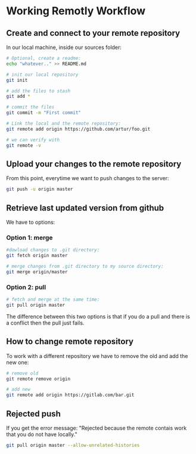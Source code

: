 # Working Remotly Workflow

## Create and connect to your remote repository

In our local machine, inside our sources folder:

```bash
# Optional, create a readme:
echo "whatever.." >> README.md

# init our local repository
git init

# add the files to stash
git add *

# commit the files
git commit -m "First commit"

# Link the local and the remote repository:
git remote add origin https://github.com/artur/foo.git

# we can verify with
git remote -v
```

## Upload your changes to the remote repository

From this point, everytime we want to push changes to the server:

```bash
git push -u origin master
```

## Retrieve last updated version from github

We have to options:

### Option 1: merge

```bash
#dowload changes to .git directory:
git fetch origin master

# merge changes from .git directory to my source directory:
git merge origin/master
```

### Option 2: pull

```bash
# fetch and merge at the same time:
git pull origin master
```

The difference between this two options is that if you do a pull and there is a conflict then the pull just fails.

## How to change remote repository

To work with a different repository we have to remove the old and add the new one:

```bash
# remove old
git remote remove origin

# add new
git remote add origin https://gitlab.com/bar.git
```

## Rejected push

If you get the error message: "Rejected because the remote contais work that you do not have locally."

```bash
git pull origin master --allow-unrelated-histories
```